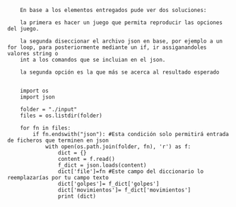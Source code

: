         
        En base a los elementos entregados pude ver dos soluciones:

        la primera es hacer un juego que permita reproducir las opciones del juego.
        
        la segunda diseccionar el archivo json en base, por ejemplo a un for loop, para posteriormente mediante un if, ir assiganandoles valores string o  
        int a los comandos que se incluian en el json. 
        
        la segunda opción es la que más se acerca al resultado esperado
        
        
        import os
        import json

        folder = "./input"
        files = os.listdir(folder)

        for fn in files:
            if fn.endswith("json"): #Esta condición solo permitirá entrada de ficheros que terminen en json
                with open(os.path.join(folder, fn), 'r') as f:
                    dict = {}
                    content = f.read()
                    f_dict = json.loads(content)
                    dict['file']=fn #Este campo del diccionario lo reemplazarías por tu campo texto
                    dict['golpes']= f_dict['golpes']
                    dict['movimientos']= f_dict['movimientos']
                    print (dict)
